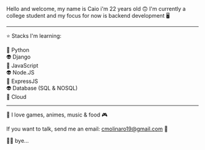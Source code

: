 Hello and welcome, my name is Caio i'm 22 years old :upside_down_face: I'm currently a college student and my focus for now is backend development :desktop_computer:

-------------
:star: Stacks I'm learning:

:space_invader: Python    
:alien: Django  
:space_invader: JavaScript      
:alien: Node.JS      
:space_invader: ExpressJS   
:alien: Database (SQL & NOSQL)  
:space_invader: Cloud 

------------
 
:pizza: I love games, animes, music & food :video_game:   

If you want to talk, send me an email: cmolinaro19@gmail.com :email:  

:face_exhaling: bye... 
